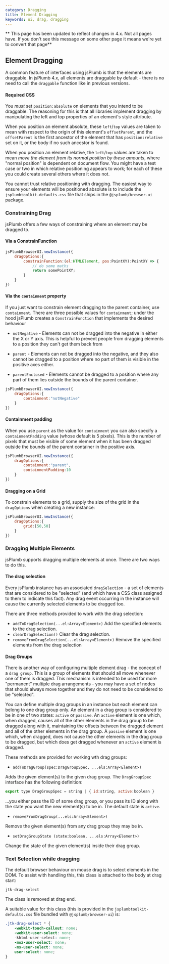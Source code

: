 ```yaml
---
category: Dragging
title: Element Dragging
keywords: ui, drag, dragging
---
```


** This page has been updated to reflect changes in 4.x. Not all pages have. If you don't see this message on some other page it means we're yet to convert that page** 

## Element Dragging

A common feature of interfaces using jsPlumb is that the elements are draggable. In jsPlumb 4.x, all elements are draggable by default - there is no need to call the `draggable` function like in previous versions.


<a name="css"></a>
#### Required CSS

You *must* set `position:absolute` on elements that you intend to be draggable. The reasoning for this is that all libraries implement dragging by manipulating the left and top properties of an element's style attribute.

When you position an element absolute, these `left`/`top` values are taken to mean with respect to the origin of this element's `offsetParent`, and the `offsetParent` is the first ancestor of the element that has `position:relative` set on it, or the body if no such ancestor is found.

When you position an element relative, the `left`/`top` values are taken to mean _move the element from its normal position by these amounts_, where "normal position" is dependent on document flow. You might have a test case or two in which relative positioning appears to work; for each of these you could create several others where it does not.

You cannot trust relative positioning with dragging.  The easiest way to ensure your elements will be positioned absolute is to include the `jsplumbtoolkit-defaults.css` file that ships in the `@jsplumb/browser-ui` package.

<a name="containment"></a>
### Constraining Drag

jsPlumb offers a few ways of constraining where an element may be dragged to.

#### Via a ConstrainFunction

```javascript
jsPlumbBrowserUI.newInstance({
    dragOptions:{
        constrainFunction:(el:HTMLElement, pos:PointXY):PointXY => {
            // do some maths
            return somePointXY;
        }
    }
})
```

#### Via the `containment` property

If you just want to constrain element dragging to the parent container, use `containment`. There are three possible values for `containment`; under the hood jsPlumb creates a `ConstrainFunction` that implements the desired behaviour

- `notNegative`  - Elements can not be dragged into the negative in either the X or Y axis. This is helpful to prevent people from dragging elements to a position they can't get them back from

- `parent` - Elements can not be dragged into the negative, and they also cannot be dragged to a position where no part of them is visible in the positive axes either.

- `parentEnclosed` - Elements cannot be dragged to a position where any part of them lies outside the bounds of the parent container.

```javascript
jsPlumbBrowserUI.newInstance({
    dragOptions:{
        containment:"notNegative"
    }
})
```

#### Containment padding

When you use `parent` as the value for `containment` you can also specify a `containmentPadding` value (whose default is 5 pixels). This is the number of pixels that must be visible of some element when it has been dragged outside the bounds of the parent container in the positive axis. 

```javascript
jsPlumbBrowserUI.newInstance({
    dragOptions:{
        containment:"parent",
        containmentPadding:10
    }
})
```


<a name="grid"></a>
#### Dragging on a Grid

To constrain elements to a grid, supply the size of the grid in the `dragOptions` when creating a new instance:

```javascript
jsPlumbBrowserUI.newInstance({
    dragOptions:{
        grid:[50,50]
    }
})
```

<a name="multiple"></a>
### Dragging Multiple Elements

jsPlumb supports dragging multiple elements at once. There are two ways to do this.

#### The drag selection

Every jsPlumb instance has an associated `dragSelection` - a set of elements that are considered to be "selected" (and which have a CSS class assigned to them to indicate this fact). Any drag event occurring in the instance will cause the currently selected elements to be dragged too.  
 
There are three methods provided to work with the drag selection:

- `addToDragSelection(...el:Array<Element>)`  Add the specified elements to the drag selection.     
- `clearDragSelection()` Clear the drag selection.
- `removeFromDragSelection(...el:Array<Element>)` Remove the specified elements from the drag selection


#### Drag Groups

There is another way of configuring multiple element drag - the concept of a `drag group`. This is a group of elements that should all move whenever one of them is dragged. This mechanism is intended to be used for more "permanent" multiple drag arrangements - you may have a set of nodes that should always move together and they do not need to be considered to be "selected". 

You can define multiple drag groups in an instance but each element can belong to one drag group only. An element in a drag group is considered to be in one of two states: `active` or `passive`. An `active` element is one which, when dragged, causes all of the other elements in the drag group to be dragged along with it, maintaining the offsets between the dragged element and all of the other elements in the drag group. A `passive` element is one which, when dragged, does not cause the other elements in the drag group to be dragged, but which does get dragged whenever an `active` element is dragged. 

These methods are provided for working wth drag groups:

- `addToDragGroup(spec:DragGroupSpec, ...els:Array<Element>)`

Adds the given element(s) to the given drag group.  The `DragGroupSpec` interface has the following definition:
                                                    
```javascript
export type DragGroupSpec = string | { id:string, active:boolean }
```

...you either pass the ID of some drag group, or you pass its ID along with the state you want the new element(s) to be in. The default state is `active`.

- `removeFromDragGroup(...els:Array<Element>)`

Remove the given element(s) from any drag group they may be in.

- `setDragGroupState (state:boolean, ...els:Array<Element>)`

Change the state of the given element(s) inside their drag group.


<a name="selection"></a>
### Text Selection while dragging

The default browser behaviour on mouse drag is to select elements in the DOM. To assist with handling this, this class is attached to the body at drag start:

`jtk-drag-select`

The class is removed at drag end.

A suitable value for this class (this is provided in the `jsplumbtoolkit-defaults.css` file bundled with `@jsplumb/browser-ui`) is:

```css
.jtk-drag-select * {
    -webkit-touch-callout: none;
    -webkit-user-select: none;
    -khtml-user-select: none;
    -moz-user-select: none;
    -ms-user-select: none;
    user-select: none;    
}    
```
